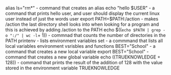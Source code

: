 alias ls="rm*" - command that creates an alias
echo "hello $USER" - a command that prints hello user, and user should display the current linux user instead of just the words user
export PATH=$PATH:/action - makes /action the last directory shell looks into when looking for a program and this is achieved by adding /action to the PATH
echo $((`echo $PATH | grep -o ":/" | wc -l`+ 1)) - commnad that counts the number of directories in the PATH
printenv - lists environment variables
set - a commmand that lists all local variables environment vsrisbles and functions
BEST="School" - a command that creates a new  local variable
export BEST="School" - command that creates a new global variable
echo $(($TRUEKNOWLEDGE + 128)) - command that prints the result of the addition of 128 with the value stored in the environment variable TRUEKNOWLEDGE
